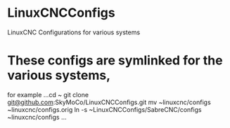 # LinuxCNCConfigs
LinuxCNC Configurations for various systems

#  These configs are symlinked for the various systems,  
for example
...cd ~
git clone git@github.com:SkyMoCo/LinuxCNCConfigs.git
mv ~linuxcnc/configs  ~linuxcnc/configs.orig
ln -s ~LinuxCNCConfigs/SabreCNC/configs ~linuxcnc/configs
...
